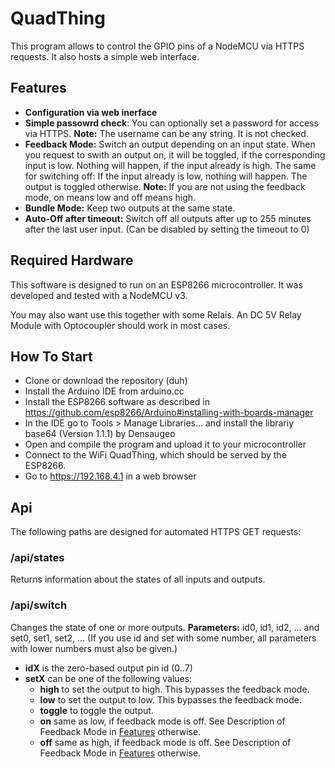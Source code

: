# QuadThing
This program allows to control the GPIO pins of a NodeMCU via HTTPS requests. It also hosts a simple web interface.

## Features
* **Configuration via web inerface**
* **Simple passowrd check**: You can optionally set a password for access via HTTPS. **Note:** The username can be any string. It is not checked.
* **Feedback Mode:** Switch an output depending on an input state. When you request to swith an output on, it will be toggled, if the corresponding input is low. Nothing will happen, if the input already is high. The same for switching off: If the input already is low, nothing will happen. The output is toggled otherwise. **Note:** If you are not using the feedback mode, on means low and off means high.
* **Bundle Mode:** Keep two outputs at the same state.
* **Auto-Off after timeout:** Switch off all outputs after up to 255 minutes after the last user input. (Can be disabled by setting the timeout to 0)

## Required Hardware
This software is designed to run on an ESP8266 microcontroller. It was developed and tested with a NodeMCU v3.

You may also want use this together with some Relais. An DC 5V Relay Module with Optocoupler should work in most cases.

## How To Start
* Clone or download the repository (duh)
* Install the Arduino IDE from arduino.cc
* Install the ESP8266 software as described in https://github.com/esp8266/Arduino#installing-with-boards-manager
* In the IDE go to Tools > Manage Libraries... and install the librariy base64 (Version 1.1.1) by Densaugeo
* Open and compile the program and upload it to your microcontroller
* Connect to the WiFi QuadThing, which should be served by the ESP8266.
* Go to https://192.168.4.1 in a web browser

## Api
The following paths are designed for automated HTTPS GET requests:
### /api/states
Returns information about the states of all inputs and outputs.
### /api/switch
Changes the state of one or more outputs.
**Parameters:** id0, id1, id2, ... and set0, set1, set2, ... (If you use id and set with some number, all parameters with lower numbers must also be given.)
* **idX** is the zero-based output pin id (0..7)
* **setX** can be one of the following values:
  * **high** to set the output to high. This bypasses the feedback mode.
  * **low** to set the output to low. This bypasses the feedback mode.
  * **toggle** to toggle the output.
  * **on** same as low, if feedback mode is off. See Description of Feedback Mode in [Features](#features) otherwise.
  * **off** same as high, if feedback mode is off. See Description of Feedback Mode in [Features](#features) otherwise.
